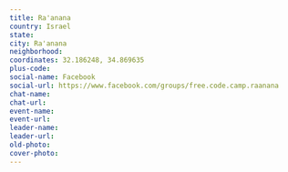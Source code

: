 ```yaml
---
title: Ra'anana
country: Israel
state: 
city: Ra'anana
neighborhood: 
coordinates: 32.186248, 34.869635
plus-code:
social-name: Facebook
social-url: https://www.facebook.com/groups/free.code.camp.raanana
chat-name:
chat-url:
event-name:
event-url:
leader-name:
leader-url:
old-photo: 
cover-photo:
---
```

